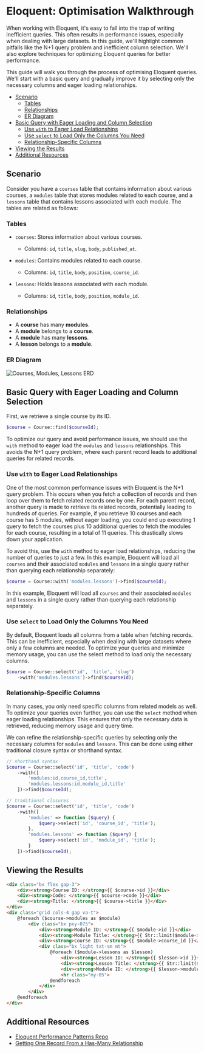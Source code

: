 # Eloquent: Optimisation Walkthrough

When working with Eloquent, it's easy to fall into the trap of writing inefficient queries. This
often results in performance issues, especially when dealing with large datasets. In this guide,
we'll highlight common pitfalls like the N+1 query problem and inefficient column selection. We'll
also explore techniques for optimizing Eloquent queries for better performance. 

This guide will walk you through the process of optimising Eloquent queries. We'll start with a
basic query and gradually improve it by selecting only the necessary columns and eager loading
relationships.

- [Scenario](#scenario)
  - [Tables](#tables)
  - [Relationships](#relationships)
  - [ER Diagram](#er-diagram)
- [Basic Query with Eager Loading and Column Selection](#basic-query-with-eager-loading-and-column-selection)
  - [Use `with` to Eager Load Relationships](#use-with-to-eager-load-relationships)
  - [Use `select` to Load Only the Columns You Need](#use-select-to-load-only-the-columns-you-need)
  - [Relationship-Specific Columns](#relationship-specific-columns)
- [Viewing the Results](#viewing-the-results)
- [Additional Resources](#additional-resources)

## Scenario

Consider you have a `courses` table that contains information about various courses, a `modules`
table that stores modules related to each course, and a `lessons` table that contains lessons
associated with each module. The tables are related as follows:

### Tables

- `courses`: Stores information about various courses.
   - Columns: `id`, `title`, `slug`, `body`, `published_at`.

- `modules`: Contains modules related to each course.
  - Columns: `id`, `title`, `body`, `position`, `course_id`.

- `lessons`: Holds lessons associated with each module.
  - Columns: `id`, `title`, `body`, `position`, `module_id`.

### Relationships

- A **course** has many **modules**.
- A **module** belongs to a **course**.
- A **module** has many **lessons**.
- A **lesson** belongs to a **module**.

### ER Diagram

![Courses, Modules, Lessons ERD](/images/docs/courses-modules-lessons-erd.png)

## Basic Query with Eager Loading and Column Selection

First, we retrieve a single course by its ID.

```php +torchlight-php
$course = Course::find($courseId);
```

To optimize our query and avoid performance issues, we should use the `with` method to eager load
the `modules` and `lessons` relationships. This avoids the N+1 query problem, where each parent
record leads to additional queries for related records.

### Use `with` to Eager Load Relationships

One of the most common performance issues with Eloquent is the N+1 query problem. This occurs when
you fetch a collection of records and then loop over them to fetch related records one by one. For
each parent record, another query is made to retrieve its related records, potentially leading to
hundreds of queries. For example, if you retrieve 10 courses and each course has 5 modules, without
eager loading, you could end up executing 1 query to fetch the courses plus 10 additional queries to
fetch the modules for each course, resulting in a total of 11 queries. This drastically slows down
your application.

To avoid this, use the `with` method to eager load relationships, reducing the number of queries to
just a few. In this example, Eloquent will load all `courses` and their associated `modules` and
`lessons` in a single query rather than querying each relationship separately:


```php +torchlight-php
$course = Course::with('modules.lessons')->find($courseId);
```

In this example, Eloquent will load all `courses` and their associated `modules` and `lessons` in a
single query rather than querying each relationship separately.


### Use `select` to Load Only the Columns You Need

By default, Eloquent loads all columns from a table when fetching records. This can be inefficient,
especially when dealing with large datasets where only a few columns are needed. To optimize your
queries and minimize memory usage, you can use the select method to load only the necessary columns.

```php +torchlight-php
$course = Course::select('id', 'title', 'slug')
    ->with('modules.lessons')->find($courseId);
```

### Relationship-Specific Columns 

In many cases, you only need specific columns from related models as well. To optimize your queries
even further, you can use the `select` method when eager loading relationships. This ensures that
only the necessary data is retrieved, reducing memory usage and query time.

We can refine the relationship-specific queries by selecting only the necessary columns for
`modules` and `lessons`. This can be done using either traditional closure syntax or shorthand
syntax.


<div class="compare"></div>

```php +torchlight-php
// shorthand syntax
$course = Course::select('id', 'title', 'code')
    ->with([
        'modules:id,course_id,title',
        'modules.lessons:id,module_id,title'
    ])->find($courseId);
```

```php +torchlight-php
// traditional closures
$course = Course::select('id', 'title', 'code')
    ->with([
        'modules' => function ($query) {
            $query->select('id', 'course_id', 'title');
        },
        'modules.lessons' => function ($query) {
            $query->select('id', 'module_id', 'title');
        }
    ])->find($courseId);
```

## Viewing the Results

```html
<div class="bx flex gap-3">
    <div><strong>Course ID: </strong>{{ $course->id }}</div>
    <div><strong>Code: </strong>{{ $course->code }}</div>
    <div><strong>Title: </strong>{{ $course->title }}</div>
</div>
<div class="grid cols-4 gap va-t">
    @foreach ($course->modules as $module)
        <div class="bx pxy-075">
            <div><strong>Module ID: </strong>{{ $module->id }}</div>
            <div><strong>Module Title: </strong>{{ Str::limit($module->title, 30) }}</div>
            <div><strong>Course ID: </strong>{{ $module->course_id }}</div>
            <div class="bx light txt-sm mt">
                @foreach ($module->lessons as $lesson)
                    <div><strong>Lesson ID: </strong>{{ $lesson->id }}</div>
                    <div><strong>Lesson Title: </strong>{{ Str::limit($lesson->title, 30) }}</div>
                    <div><strong>Module ID: </strong>{{ $lesson->module_id }}</div>
                    <hr class="my-05">
                @endforeach
            </div>
        </div>
    @endforeach
</div>
```


## Additional Resources

- <a href="https://github.com/laracasts/eloquent-performance-patterns/tree/main" target="blank">Eloquent Performance Patterns Repo</a>
- <a href="https://laracasts.com/series/eloquent-performance-patterns/episodes/3" target="blank">Getting One Record From a Has-Many Relationship</a>

